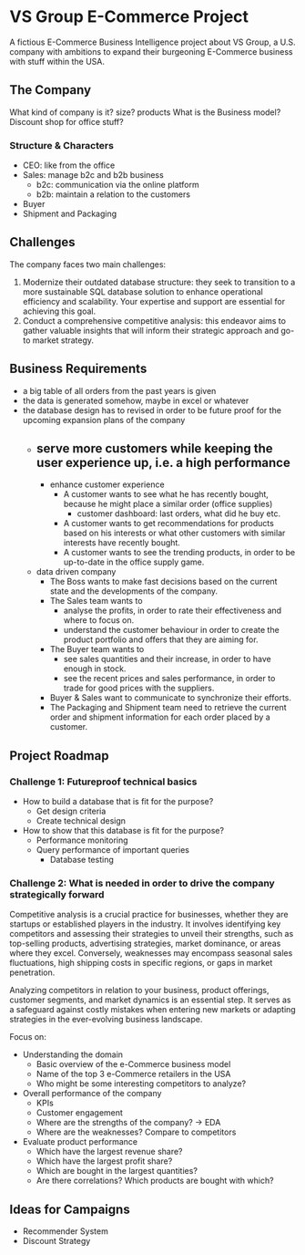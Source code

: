 # VS Group E-Commerce Project
A fictious E-Commerce Business Intelligence project about VS Group, a U.S. company with ambitions to expand their burgeoning E-Commerce business with stuff within the USA.



## The Company
What kind of company is it? 
size?
products
What is the Business model? Discount shop for office stuff?

### Structure & Characters
* CEO: like from the office
* Sales: manage b2c and b2b business
  * b2c: communication via the online platform
  * b2b: maintain a relation to the customers
* Buyer
* Shipment and Packaging



## Challenges
The company faces two main challenges:

1. Modernize their outdated database structure: they seek to transition to a more sustainable SQL database solution to enhance operational efficiency and scalability. Your expertise and support are essential for achieving this goal.
2. Conduct a comprehensive competitive analysis: this endeavor aims to gather valuable insights that will inform their strategic approach and go-to market strategy.



## Business Requirements
- a big table of all orders from the past years is given
- the data is generated somehow, maybe in excel or whatever
- the database design has to revised in order to be future proof for the upcoming expansion plans of the company
  - serve more customers while keeping the user experience up, i.e. a high performance
    - 
    - enhance customer experience
      - A customer wants to see what he has recently bought, because he might place a similar order (office supplies)
        - customer dashboard: last orders, what did he buy etc.
      - A customer wants to get recommendations for products based on his interests or what other customers with similar interests have recently bought.
      - A customer wants to see the trending products, in order to be up-to-date in the office supply game.
  - data driven company
    - The Boss wants to make fast decisions based on the current state and the developments of the company.
    - The Sales team wants to 
      - analyse the profits, in order to rate their effectiveness and where to focus on.
      - understand the customer behaviour in order to create the product portfolio and offers that they are aiming for.
    - The Buyer team wants to 
      - see sales quantities and their increase, in order to have enough in stock.
      - see the recent prices and sales performance, in order to trade for good prices with the suppliers. 
    - Buyer & Sales want to communicate to synchronize their efforts.
    - The Packaging and Shipment team need to retrieve the current order and shipment information for each order placed by a customer.



## Project Roadmap

### Challenge 1: Futureproof technical basics
* How to build a database that is fit for the purpose? 
  * Get design criteria
  * Create technical design
* How to show that this database is fit for the purpose?
  * Performance monitoring
  * Query performance of important queries
    * Database testing

### Challenge 2: What is needed in order to drive the company strategically forward
Competitive analysis is a crucial practice for businesses, whether they are startups or established players in the industry. It involves identifying key competitors and assessing their strategies to unveil their strengths, such as top-selling products, advertising strategies, market dominance, or areas where they excel. Conversely, weaknesses may encompass seasonal sales fluctuations, high shipping costs in specific regions, or gaps in market penetration.

Analyzing competitors in relation to your business, product offerings, customer segments, and market dynamics is an essential step. It serves as a safeguard against costly mistakes when entering new markets or adapting strategies in the ever-evolving business landscape.

Focus on:
* Understanding the domain
  * Basic overview of the e-Commerce business model
  * Name of the top 3 e-Commerce retailers in the USA
  * Who might be some interesting competitors to analyze?
* Overall performance of the company
  * KPIs
  * Customer engagement
  * Where are the strengths of the company? → EDA
  * Where are the weaknesses? Compare to competitors
* Evaluate product performance
  * Which have the largest revenue share?
  * Which have the largest profit share?
  * Which are bought in the largest quantities?
  * Are there correlations? Which products are bought with which?

## Ideas for Campaigns
- Recommender System
- Discount Strategy